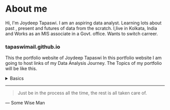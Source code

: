 # About me
Hi, I'm Joydeep Tapaswi. I am an aspiring data analyst. Learning lots about past , present and futures of data from the scratch. I,live in Kolkata, India and Works as an MIS associate in a Govt. office. 
Wants to switch carreer.
### tapaswimail.github.io
This the portfolio website of Joydeep Tapaswi
In this portfolio website I am going to host links of my Data Analysis Journey.
The Topics of my portfolio will be like this.
<details>
<summary>Basics</summary>
  <details>
  <summary>Creating Histogram in Google sheet</summary>
  </details>
  <details>
  <summary>Creating Box Plot in Google sheet</summary>
  </details>
  <details>
  <summary>More statistical stuf...</summary>
  </details>
  <details>
  <summary>Stuff related to probability etc...</summary>
  </details>
</details>

---
> Just be in the process all the time, the rest is all taken care of.

— Some Wise Man

<!--
Just table in markdown
| Rank | Languages |
|-----:|-----------|
|     1| Javascript|
|     2| Python    |
|     3| SQL       |
-->
